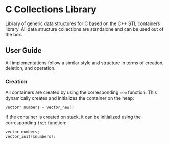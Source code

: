 # C Collections Library

Library of generic data structures for C based on the C++ STL containers library. All data structure collections are standalone and can be used out of the box.

## User Guide

All implementations follow a similar style and structure in terms of creation, deletion, and operation.

### Creation

All containers are created by using the corresponding `new` function. This dynamically creates and initializes the container on the heap:

```c
vector* numbers = vector_new()
```

If the container is created on stack, it can be initialized using the corresponding `init` function:

```c
vector numbers;
vector_init(&numbers);
```
